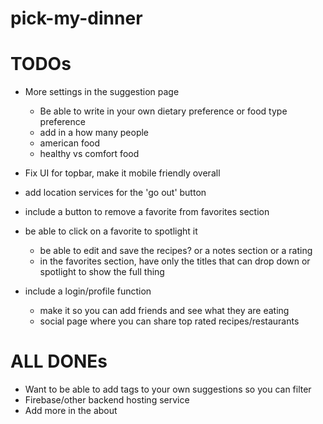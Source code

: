 # pick-my-dinner

# TODOs
- More settings in the suggestion page
    - Be able to write in your own dietary preference or food type preference
    - add in a how many people
    - american food
    - healthy vs comfort food

- Fix UI for topbar, make it mobile friendly overall

- add location services for the 'go out' button

- include a button to remove a favorite from favorites section

- be able to click on a favorite to spotlight it
    - be able to edit and save the recipes? or a notes section or a rating
    - in the favorites section, have only the titles that can drop down or spotlight to show the full thing
    
- include a login/profile function
    - make it so you can add friends and see what they are eating
    - social page where you can share top rated recipes/restaurants

# ALL DONEs
- Want to be able to add tags to your own suggestions so you can filter
- Firebase/other backend hosting service
- Add more in the about


